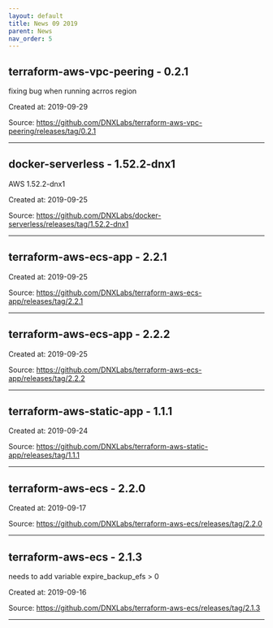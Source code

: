 ```yaml
---
layout: default
title: News 09 2019
parent: News
nav_order: 5
---
```




## terraform-aws-vpc-peering - 0.2.1
fixing bug when running acrros region

Created at: 2019-09-29

<!-- TODO: Include source link to the version tag -->
Source: https://github.com/DNXLabs/terraform-aws-vpc-peering/releases/tag/0.2.1

---


## docker-serverless - 1.52.2-dnx1
AWS 1.52.2-dnx1

Created at: 2019-09-25

<!-- TODO: Include source link to the version tag -->
Source: https://github.com/DNXLabs/docker-serverless/releases/tag/1.52.2-dnx1

---


## terraform-aws-ecs-app - 2.2.1


Created at: 2019-09-25

<!-- TODO: Include source link to the version tag -->
Source: https://github.com/DNXLabs/terraform-aws-ecs-app/releases/tag/2.2.1

---


## terraform-aws-ecs-app - 2.2.2


Created at: 2019-09-25

<!-- TODO: Include source link to the version tag -->
Source: https://github.com/DNXLabs/terraform-aws-ecs-app/releases/tag/2.2.2

---


## terraform-aws-static-app - 1.1.1


Created at: 2019-09-24

<!-- TODO: Include source link to the version tag -->
Source: https://github.com/DNXLabs/terraform-aws-static-app/releases/tag/1.1.1

---


## terraform-aws-ecs - 2.2.0


Created at: 2019-09-17

<!-- TODO: Include source link to the version tag -->
Source: https://github.com/DNXLabs/terraform-aws-ecs/releases/tag/2.2.0

---


## terraform-aws-ecs - 2.1.3
needs to add variable expire_backup_efs > 0 

Created at: 2019-09-16

<!-- TODO: Include source link to the version tag -->
Source: https://github.com/DNXLabs/terraform-aws-ecs/releases/tag/2.1.3

---

